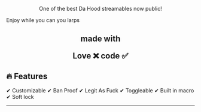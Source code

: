 <p align="center">
  One of the best Da Hood streamables now public!

Enjoy while you can you larps
</p>



<h2 align="center">
   made with

Love ❌ code ✅

</h2>

## :fire: Features

✔ Customizable
✔ Ban Proof
✔ Legit As Fuck
✔ Toggleable
✔ Built in macro
✔ Soft lock


---

##
